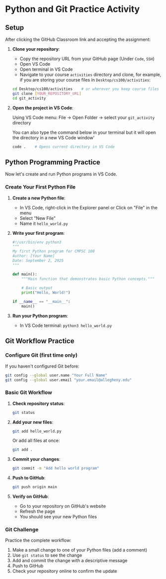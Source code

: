 # Python and Git Practice Activity

## Setup

After clicking the GitHub Classroom link and accepting the assignment:

1. **Clone your repository**:
   - Copy the repository URL from your GitHub page (Under `Code`, `SSH`)
   - Open VS Code
   - Open terminal in VS Code
   - Navigate to your course `activities` directory and clone, for example, if you are storing your course files in `Desktop/cs100/activities`:
   ```bash
   cd Desktop/cs100/activities    # or wherever you keep course files
   git clone [YOUR_REPOSITORY_URL]
   cd git_activity
   ```

2. **Open the project in VS Code**:

   Using VS Code menu: File → Open Folder → select your `git_activity` directory

   You can also type the command below in your terminal but it will open the directory in a new VS Code window'
   
   ```bash
   code .    # Opens current directory in VS Code
   ```
   
## Python Programming Practice

Now let's create and run Python programs in VS Code.

### Create Your First Python File

1. **Create a new Python file**:
   - In VS Code, right-click in the Explorer panel or Click on "File" in the menu
   - Select "New File"
   - Name it `hello_world.py`

2. **Write your first program**:
   ```python
   #!/usr/bin/env python3
   """
   My first Python program for CMPSC 100
   Author: [Your Name]
   Date: September 2, 2025
   """

   def main():
       """Main function that demonstrates basic Python concepts."""
       
       # Basic output
       print("Hello, World!")

   if __name__ == "__main__":
       main()
   ```

3. **Run your Python program**:
   - In VS Code terminal: `python3 hello_world.py`

## Git Workflow Practice

### Configure Git (first time only)
If you haven't configured Git before:

```bash
git config --global user.name "Your Full Name"
git config --global user.email "your.email@allegheny.edu"
```

### Basic Git Workflow

1. **Check repository status**:
   ```bash
   git status
   ```

2. **Add your new files**:
   ```bash
   git add hello_world.py
   ```
   
   Or add all files at once:
   ```bash
   git add .
   ```

3. **Commit your changes**:
   ```bash
   git commit -m "Add hello world program"
   ```

4. **Push to GitHub**:
   ```bash
   git push origin main
   ```

5. **Verify on GitHub**:
   - Go to your repository on GitHub's website
   - Refresh the page
   - You should see your new Python files

### Git Challenge
Practice the complete workflow:

1. Make a small change to one of your Python files (add a comment)
2. Use `git status` to see the change
3. Add and commit the change with a descriptive message
4. Push to GitHub
5. Check your repository online to confirm the update
